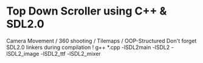 # Top Down Scroller using C++ & SDL2.0
Camera Movement / 360 shooting / Tilemaps / OOP-Structured
Don't forget SDL2.0 linkers during compilation !
g++ *.cpp -lSDL2main -lSDL2 -lSDL2_image -lSDL2_ttf -lSDL2_mixer
